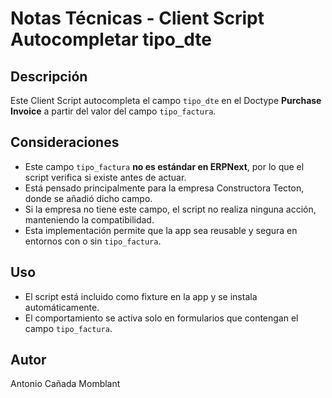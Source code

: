 # Notas Técnicas - Client Script Autocompletar tipo_dte

## Descripción

Este Client Script autocompleta el campo `tipo_dte` en el Doctype **Purchase Invoice** a partir del valor del campo `tipo_factura`.

## Consideraciones

- Este campo `tipo_factura` **no es estándar en ERPNext**, por lo que el script verifica si existe antes de actuar.
- Está pensado principalmente para la empresa Constructora Tecton, donde se añadió dicho campo.
- Si la empresa no tiene este campo, el script no realiza ninguna acción, manteniendo la compatibilidad.
- Esta implementación permite que la app sea reusable y segura en entornos con o sin `tipo_factura`.

## Uso

- El script está incluido como fixture en la app y se instala automáticamente.
- El comportamiento se activa solo en formularios que contengan el campo `tipo_factura`.

## Autor

Antonio Cañada Momblant
